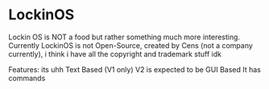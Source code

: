 # LockinOS
Lockin OS is NOT a food but rather something much more interesting.
Currently LockinOS is not Open-Source, created by Cens (not a company currently), i think i have all the copyright and trademark stuff idk

Features:
its uhh Text Based (V1 only)
V2 is expected to be GUI Based
It has commands
